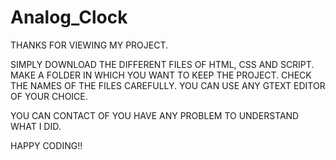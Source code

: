 # Analog_Clock
THANKS FOR VIEWING MY PROJECT.

SIMPLY DOWNLOAD THE DIFFERENT FILES OF HTML, CSS AND SCRIPT.
MAKE A FOLDER IN WHICH YOU WANT TO KEEP THE PROJECT.
CHECK THE NAMES OF THE FILES CAREFULLY.
YOU CAN  USE ANY GTEXT EDITOR OF YOUR CHOICE.

YOU CAN CONTACT OF YOU HAVE ANY PROBLEM TO UNDERSTAND WHAT I DID.

HAPPY CODING!!
